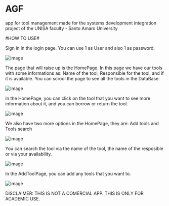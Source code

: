 # AGF
app for tool management made for the systems development integration project of the UNISA faculty - Santo Amaro University

#HOW TO USE#

Sign in in the login page. You can use 1 as User and also 1 as password.

![image](https://github.com/user-attachments/assets/476cb249-3e98-4486-b471-9a988809a87e)

The page that will raise up is the HomePage. In this page we have our tools with some informations as: Name of the tool, Responsible for the tool, and if it is available.
You can scrool the page to see all the tools in the DataBase. 

![image](https://github.com/user-attachments/assets/693b59d3-6e42-46b9-8ae2-d273d2ff47ba)

In the HomePage, you can click on the tool that you want to see more information about it, and you can borrow or return the tool. 

![image](https://github.com/user-attachments/assets/fc1382cb-6f17-45fc-8ba4-a350f33dc05b)

We also have two more options in the HomePage, they are: Add tools and Tools search

![image](https://github.com/user-attachments/assets/b280d009-75f7-4ee1-bbe7-6c1d993fa271)


You can search the tool via the name of the tool, the name of the resposible or via your availability.

![image](https://github.com/user-attachments/assets/4e04fd75-392c-4854-8e2f-49abb6e26290)

In the AddToolPage, you can add any tools that you want to.

![image](https://github.com/user-attachments/assets/515db59a-50b0-4561-9bc5-8d6872e8befc)


DISCLAIMER: THIS IS NOT A COMERCIAL APP. THIS IS ONLY FOR ACADEMIC USE.
